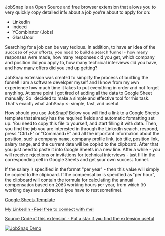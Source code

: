 JobSnap is an Open Source and free browser extension that allows you to very quickly copy detailed info about a job you're about to apply for on:

- LinkedIn
- Indeed
- YCombinator (Jobs)
- GlassDoor

Searching for a job can be very tedious.
In addition, to have an idea of the success of your efforts, you need to build a search funnel - how many responses were made, how many responses did you get, which company and position did you apply to, how many technical interviews did you have, and how many offers did you end up getting?

JobSnap extension was created to simplify the process of building the funnel! I am a software developer myself and I know from my own experience how much time it takes to put everything in order and not forget anything. At some point I got tired of adding all the data to Google Sheet manually. So I decided to make a simple and effective tool for this task. That's exactly what JobSnap is: simple, fast, and useful.

How should you use JobSnap? Below you will find a link to a Google Sheets template that already has the required fields and automatic formatting set up. You need to copy this file to yourself, and start filling it with data. Then, you find the job you are interested in through the LinkedIn search, respond, press "Ctrl+E" or "Command+E" and all the important information about the position, such a company name, company profile link, job title, position link, salary range, and the current date will be copied to the clipboard. After that you just need to paste it into Google Sheets in a new line. After a while - you will receive rejections or invitations for technical interviews - just fill in the corresponding cell in Google Sheets and get your own success funnel.

If the salary is specified in the format "per year" - then this value will simply be copied to the clipboard. If the compensation is specified as "per hour", the clipboard will contain the formula for calculating the annual compensation based on 2080 working hours per year, from which 30 working days are subtracted (you have to rest sometime).

[Google Sheets Template](https://docs.google.com/spreadsheets/d/1VGj09vrj0zQ70QKs-N94lO5LXofafnf6a78pO_7wR1U/edit?usp=sharing)

[My LinkedIn - Feel free to connect with me!](https://www.linkedin.com/in/alphamikle/)

[Source Code of this extension - Put a star if you find the extension useful](https://github.com/alphamikle/job_snap)

[![JobSnap Demo](https://img.youtube.com/vi/ZUVHMMLnJTQ/0.jpg)](https://youtu.be/ZUVHMMLnJTQ)
